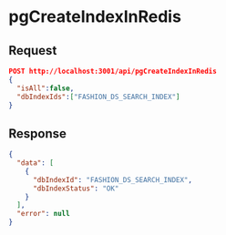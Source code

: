 # pgCreateIndexInRedis

## Request

```json
POST http://localhost:3001/api/pgCreateIndexInRedis
{
  "isAll":false,
  "dbIndexIds":["FASHION_DS_SEARCH_INDEX"]
}
```

## Response

```json
{
  "data": [
    {
      "dbIndexId": "FASHION_DS_SEARCH_INDEX",
      "dbIndexStatus": "OK"
    }
  ],
  "error": null
}
```
